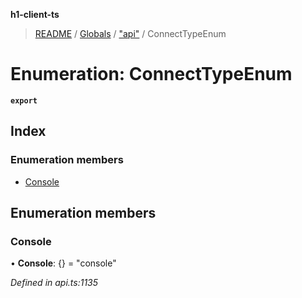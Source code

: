 **h1-client-ts**

> [README](../README.md) / [Globals](../globals.md) / ["api"](../modules/_api_.md) / ConnectTypeEnum

# Enumeration: ConnectTypeEnum

**`export`** 

## Index

### Enumeration members

* [Console](_api_.connecttypeenum.md#console)

## Enumeration members

### Console

•  **Console**: {} = "console"

*Defined in api.ts:1135*
